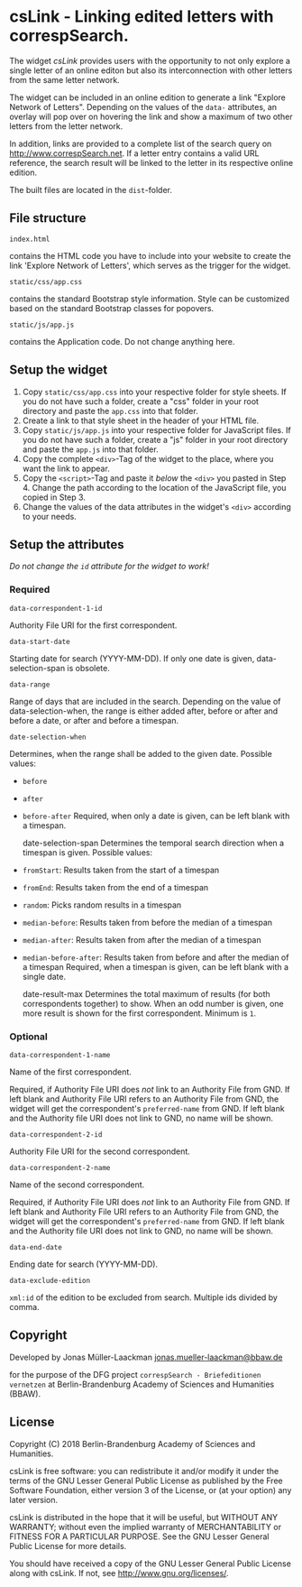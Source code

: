 # csLink - Linking edited letters with correspSearch.

The widget _csLink_ provides users with the opportunity
to not only explore a single letter of an online editon but also its interconnection
with other letters from the same letter network.

The widget can be included in an online edition to generate a link "Explore Network of Letters".
Depending on the values of the `data-` attributes, an overlay will pop over on
hovering the link and show a maximum of two other letters from the letter network.

In addition, links are provided to a complete list of the search query on <http://www.correspSearch.net>.
If a letter entry contains a valid URL reference, the search result will be linked
to the letter in its respective online edition.

The built files are located in the `dist`-folder.

## File structure

    index.html
contains the HTML code you have to include into your website
to create the link 'Explore Network of Letters', which serves
as the trigger for the widget.

    static/css/app.css
contains the standard Bootstrap style information. Style can be customized
based on the standard Bootstrap classes for popovers.

    static/js/app.js
contains the Application code. Do not change anything here.

## Setup the widget

1. Copy `static/css/app.css` into your respective folder for style sheets.
If you do not have such a folder, create a "css" folder in your root
directory and paste the `app.css` into that folder.
2. Create a link to that style sheet in the header of your HTML file.
3. Copy `static/js/app.js` into your respective folder for JavaScript files.
If you do not have such a folder, create a "js" folder in your root
directory and paste the `app.js` into that folder.
4. Copy the complete `<div>`-Tag of the widget to the place, where you want
the link to appear.
5. Copy the `<script>`-Tag and paste it _below_ the `<div>` you pasted in Step 4.
Change the path according to the location of the JavaScript file, you copied in Step 3.
6. Change the values of the data attributes in the widget's `<div>` according
to your needs.

## Setup the attributes
_Do not change the `id` attribute for the widget to work!_

### Required
    data-correspondent-1-id
Authority File URI for the first correspondent.

    data-start-date
Starting date for search (YYYY-MM-DD). If only one date is given, data-selection-span
is obsolete.

    data-range
Range of days that are included in the search. Depending on the value of data-selection-when,
the range is either added after, before or after and before a date, or after and before a timespan.

    date-selection-when
Determines, when the range shall be added to the given date. Possible values:
* `before`
* `after`
* `before-after`
Required, when only a date is given, can be left blank with a timespan.

    date-selection-span
Determines the temporal search direction when a timespan is given. Possible values:
* `fromStart`: Results taken from the start of a timespan
* `fromEnd`: Results taken from the end of a timespan
* `random`: Picks random results in a timespan
* `median-before`: Results taken from before the median of a timespan
* `median-after`: Results taken from after the median of a timespan
* `median-before-after`: Results taken from before and after the median of a timespan
Required, when a timespan is given, can be left blank with a single date.

    date-result-max
Determines the total maximum of results (for both correspondents together) to show.
When an odd number is given, one more result is shown for the first correspondent.
Minimum is `1`.

### Optional
    data-correspondent-1-name
Name of the first correspondent.

Required, if Authority File URI does _not_ link to an Authority File from GND.
If left blank and Authority File URI refers to an Authority File from GND,
the widget will get the correspondent's `preferred-name` from GND.
If left blank and the Authority file URI does not link to GND, no name will be shown.

    data-correspondent-2-id
Authority File URI for the second correspondent.

    data-correspondent-2-name
Name of the second correspondent.

Required, if Authority File URI does _not_ link to an Authority File from GND.
If left blank and Authority File URI refers to an Authority File from GND,
the widget will get the correspondent's `preferred-name` from GND.
If left blank and the Authority file URI does not link to GND, no name will be shown.

    data-end-date
Ending date for search (YYYY-MM-DD).

    data-exclude-edition
`xml:id` of the edition to be excluded from search. Multiple ids divided by comma.

## Copyright
Developed by
Jonas Müller-Laackman
jonas.mueller-laackman@bbaw.de

for the purpose of the DFG project
`correspSearch - Briefeditionen vernetzen`
at Berlin-Brandenburg Academy of Sciences and Humanities (BBAW).

## License

Copyright (C) 2018 Berlin-Brandenburg Academy of Sciences and Humanities.

csLink is free software: you can redistribute it and/or modify
it under the terms of the GNU Lesser General Public License as published by
the Free Software Foundation, either version 3 of the License, or
(at your option) any later version.

csLink is distributed in the hope that it will be useful,
but WITHOUT ANY WARRANTY; without even the implied warranty of
MERCHANTABILITY or FITNESS FOR A PARTICULAR PURPOSE.  See the
GNU Lesser General Public License for more details.

You should have received a copy of the GNU Lesser General Public License
along with csLink.  If not, see <http://www.gnu.org/licenses/>.
